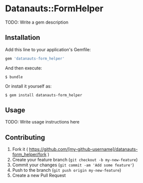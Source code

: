 # Datanauts::FormHelper

TODO: Write a gem description

## Installation

Add this line to your application's Gemfile:

```ruby
gem 'datanauts-form_helper'
```

And then execute:

    $ bundle

Or install it yourself as:

    $ gem install datanauts-form_helper

## Usage

TODO: Write usage instructions here

## Contributing

1. Fork it ( https://github.com/[my-github-username]/datanauts-form_helper/fork )
2. Create your feature branch (`git checkout -b my-new-feature`)
3. Commit your changes (`git commit -am 'Add some feature'`)
4. Push to the branch (`git push origin my-new-feature`)
5. Create a new Pull Request
